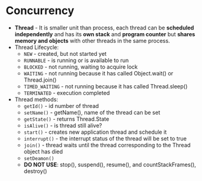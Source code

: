 Concurrency
=============

* **Thread** - It is smaller unit than process, each thread can be **scheduled independently** and has its **own stack** and **program counter** but **shares memory and objects** with other threads in the same process.
* Thread Lifecycle:
  * `NEW` - created, but not started yet
  * `RUNNABLE` - is running or is available to run
  * `BLOCKED` - not running, waiting to acquire lock
  * `WAITING` - not running because it has called Object.wait() or Thread.join()
  * `TIMED_WAITING` - not running because it has called Thread.sleep()
  * `TERMINATED` - execution completed
* Thread methods:
  * `getId()` - id number of thread
  * `setName()` - getName(), name of the thread can be set
  * `getState()` - returns Thread.State
  * `isAlive()` - is thread still alive?
  * `start()` - creates new application thread and schedule it
  * `interrupt()` - the interrupt status of the thread will be set to true
  * `join()` - thread waits until the thread corresponding to the Thread object has died
  * `setDeamon()` 
  * **DO NOT USE**: stop(), suspend(), resume(), and countStackFrames(), destroy()
